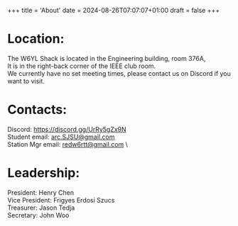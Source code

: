+++
title = 'About'
date = 2024-08-26T07:07:07+01:00
draft = false
+++

# Location:
The W6YL Shack is located in the Engineering building, room 376A, \
It is in the right-back corner of the IEEE club room. \
We currently have no set meeting times, please contact us on Discord if you want to visit.

# Contacts:
Discord: https://discord.gg/UrRy5gZx9N \
Student email: arc.SJSU@gmail.com \
Station Mgr email: redw6rtt@gmail.com \

# Leadership:
President: Henry Chen \
Vice President: Frigyes Erdosi Szucs \
Treasurer: Jason Tedja \
Secretary: John Woo